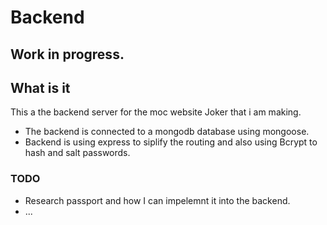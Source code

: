 # Backend

## Work in progress.

## What is it
This a the backend server for the moc website Joker that i am making.
- The backend is connected to a mongodb database using mongoose.
- Backend is using express to siplify the routing and also using Bcrypt to hash and salt passwords.

### TODO
- Research passport and how I can impelemnt it into the backend.
- ...
